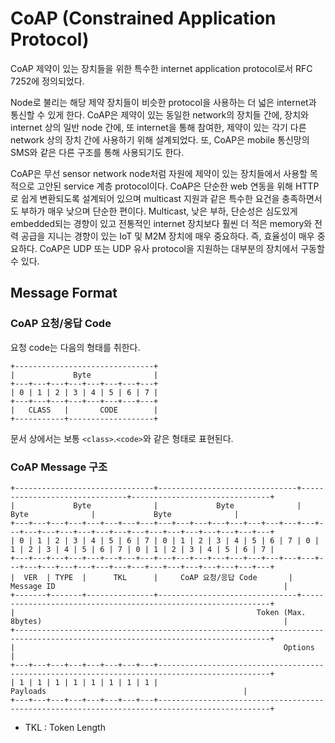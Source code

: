# CoAP (Constrained Application Protocol)

CoAP 제약이 있는 장치들을 위한 특수한 internet application protocol로서 RFC 7252에 정의되었다.

Node로 불리는 해당 제약 장치들이 비슷한 protocol을 사용하는 더 넓은 internet과 통신할 수 있게 한다. CoAP은 제약이 있는 동일한 network의 장치들 간에, 장치와 internet 상의 일반 node 간에, 또 internet을 통해 참여한, 제약이 있는 각기 다른 network 상의 장치 간에 사용하기 위해 설계되었다. 또, CoAP은 mobile 통신망의 SMS와 같은 다른 구조를 통해 사용되기도 한다.

CoAP은 무선 sensor network node처럼 자원에 제약이 있는 장치들에서 사용할 목적으로 고안된 service 계층 protocol이다. CoAP은 단순한 web 연동을 위해 HTTP로 쉽게 변환되도록 설계되어 있으며 multicast 지원과 같은 특수한 요건을 충족하면서도 부하가 매우 낮으며 단순한 편이다. Multicast, 낮은 부하, 단순성은 심도있게 embedded되는 경향이 있고 전통적인 internet 장치보다 훨씬 더 적은 memory와 전력 공급을 지니는 경향이 있는 IoT 및 M2M 장치에 매우 중요하다. 즉, 효율성이 매우 중요하다. CoAP은 UDP 또는 UDP 유사 protocol을 지원하는 대부분의 장치에서 구동할 수 있다.

## Message Format

### CoAP 요청/응답 Code

요청 code는 다음의 형태를 취한다.

```
+-------------------------------+
|             Byte              |
+---+---+---+---+---+---+---+---+
| 0 | 1 | 2 | 3 | 4 | 5 | 6 | 7 |
+---+---+---+---+---+---+---+---+
|   CLASS   |       CODE        |
+-----------+-------------------+
```

문서 상에서는 보통 `<class>`.`<code>`와 같은 형태로 표현된다.

### CoAP Message 구조

```
+-------------------------------+-------------------------------+-------------------------------+-------------------------------+
|             Byte              |             Byte              |             Byte              |             Byte              |
+---+---+---+---+---+---+---+---+---+---+---+---+---+---+---+---+---+---+---+---+---+---+---+---+---+---+---+---+---+---+---+---+
| 0 | 1 | 2 | 3 | 4 | 5 | 6 | 7 | 0 | 1 | 2 | 3 | 4 | 5 | 6 | 7 | 0 | 1 | 2 | 3 | 4 | 5 | 6 | 7 | 0 | 1 | 2 | 3 | 4 | 5 | 6 | 7 |
+---+---+---+---+---+---+---+---+---+---+---+---+---+---+---+---+---+---+---+---+---+---+---+---+---+---+---+---+---+---+---+---+
|  VER  | TYPE  |      TKL      |     CoAP 요청/응답 Code       |  Message ID                                                   |
+-------+-------+---------------+-------------------------------+---------------------------------------------------------------+
|                                                      Token (Max. 8bytes)                                                      |
+-------------------------------------------------------------------------------------------------------------------------------+
|                                                            Options                                                            |
+---+---+---+---+---+---+---+---+-----------------------------------------------------------------------------------------------+
| 1 | 1 | 1 | 1 | 1 | 1 | 1 | 1 |                                           Payloads                                            |
+---+---+---+---+---+---+---+---+-----------------------------------------------------------------------------------------------+
```
* TKL : Token Length
